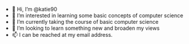 - 👋 Hi, I’m @katie90
- 👀 I’m interested in learning some basic concepts of computer science
- 🌱 I’m currently taking the course of basic computer science
- 💞️ I’m looking to learn something new and broaden my views
- 📫 I can be reached at my email address.

<!---
katie90/katie90 is a ✨ special ✨ repository because its `README.md` (this file) appears on your GitHub profile.
You can click the Preview link to take a look at your changes.
--->

